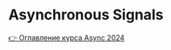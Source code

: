 # Asynchronous Signals

[👉 Оглавление курса Async 2024](https://github.com/HowProgrammingWorks/Index/blob/master/Courses/Async-2024.md)
